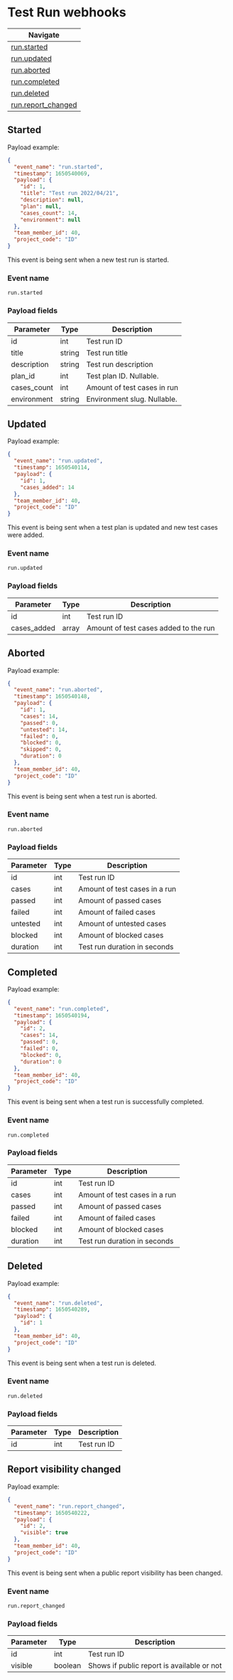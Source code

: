 # Test Run webhooks

| Navigate |
| - |
| [run.started](#created) |
| [run.updated](#updated) |
| [run.aborted](#aborted) |
| [run.completed](#completed) |
| [run.deleted](#deleted) |
| [run.report_changed](#report_changed) |

## Started

Payload example:

```json
{
  "event_name": "run.started",
  "timestamp": 1650540069,
  "payload": {
    "id": 1,
    "title": "Test run 2022/04/21",
    "description": null,
    "plan": null,
    "cases_count": 14,
    "environment": null
  },
  "team_member_id": 40,
  "project_code": "ID"
}
```

This event is being sent when a new test run is started.

### Event name

`run.started`

### Payload fields

| Parameter   | Type   | Description                 |
|-------------|--------|-----------------------------|
| id          | int    | Test run ID                 |
| title       | string | Test run title              |
| description | string | Test run description        |
| plan_id     | int    | Test plan ID. Nullable.     |
| cases_count | int    | Amount of test cases in run |
| environment | string | Environment slug. Nullable. |

## Updated

Payload example:

```json
{
  "event_name": "run.updated",
  "timestamp": 1650540114,
  "payload": {
    "id": 1,
    "cases_added": 14
  },
  "team_member_id": 40,
  "project_code": "ID"
}
```

This event is being sent when a test plan is updated and new test cases were added.

### Event name

`run.updated`

### Payload fields

| Parameter   | Type  | Description                           |
|-------------|-------|---------------------------------------|
| id          | int   | Test run ID                           |
| cases_added | array | Amount of test cases added to the run |

## Aborted

Payload example:

```json
{
  "event_name": "run.aborted",
  "timestamp": 1650540148,
  "payload": {
    "id": 1,
    "cases": 14,
    "passed": 0,
    "untested": 14,
    "failed": 0,
    "blocked": 0,
    "skipped": 0,
    "duration": 0
  },
  "team_member_id": 40,
  "project_code": "ID"
}
```

This event is being sent when a test run is aborted.

### Event name

`run.aborted`

### Payload fields

| Parameter | Type | Description                   |
|-----------|------|-------------------------------|
| id        | int  | Test run ID                   |
| cases     | int  | Amount of test cases in a run |
| passed    | int  | Amount of passed cases        |
| failed    | int  | Amount of failed cases        |
| untested  | int  | Amount of untested cases      |
| blocked   | int  | Amount of blocked cases       |
| duration  | int  | Test run duration in seconds  |

## Completed

Payload example:

```json
{
  "event_name": "run.completed",
  "timestamp": 1650540194,
  "payload": {
    "id": 2,
    "cases": 14,
    "passed": 0,
    "failed": 0,
    "blocked": 0,
    "duration": 0
  },
  "team_member_id": 40,
  "project_code": "ID"
}
```

This event is being sent when a test run is successfully completed.

### Event name

`run.completed`

### Payload fields

| Parameter | Type | Description                   |
|-----------|------|-------------------------------|
| id        | int  | Test run ID                   |
| cases     | int  | Amount of test cases in a run |
| passed    | int  | Amount of passed cases        |
| failed    | int  | Amount of failed cases        |
| blocked   | int  | Amount of blocked cases       |
| duration  | int  | Test run duration in seconds  |

## Deleted

Payload example:

```json
{
  "event_name": "run.deleted",
  "timestamp": 1650540289,
  "payload": {
    "id": 1
  },
  "team_member_id": 40,
  "project_code": "ID"
}
```

This event is being sent when a test run is deleted.

### Event name

`run.deleted`

### Payload fields

| Parameter | Type | Description |
|-----------|------|-------------|
| id        | int  | Test run ID |

## Report visibility changed

Payload example:

```json
{
  "event_name": "run.report_changed",
  "timestamp": 1650540222,
  "payload": {
    "id": 2,
    "visible": true
  },
  "team_member_id": 40,
  "project_code": "ID"
}
```

This event is being sent when a public report visibility has been changed.

### Event name

`run.report_changed`

### Payload fields

| Parameter | Type    | Description                                |
|-----------|---------|--------------------------------------------|
| id        | int     | Test run ID                                |
| visible   | boolean | Shows if public report is available or not |

